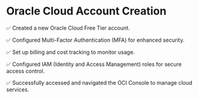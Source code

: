 # Oracle Cloud Account Creation

✅ Created a new Oracle Cloud Free Tier account.

✅ Configured Multi-Factor Authentication (MFA) for enhanced security.

✅ Set up billing and cost tracking to monitor usage.

✅ Configured IAM (Identity and Access Management) roles for secure access control.

✅ Successfully accessed and navigated the OCI Console to manage cloud services.
